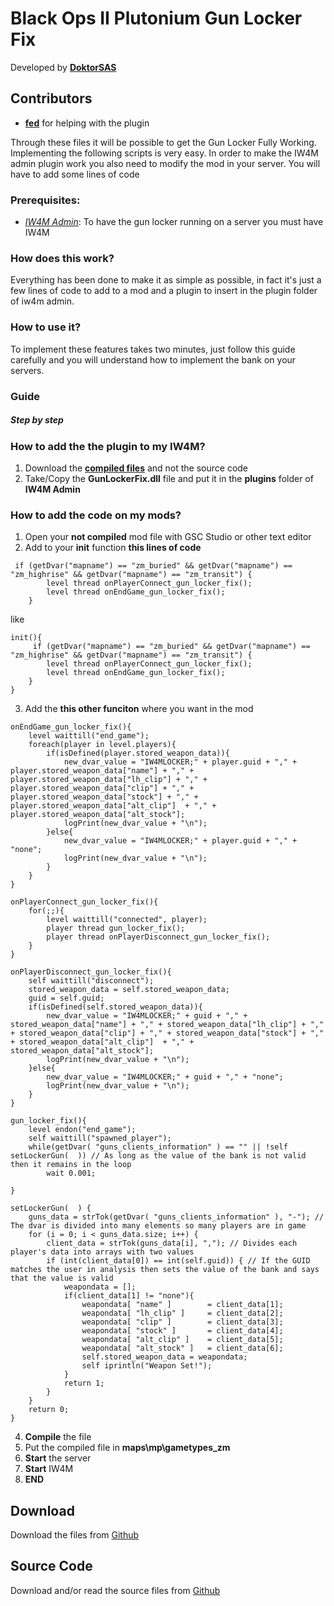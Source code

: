 # Black Ops II Plutonium Gun Locker Fix
Developed by  [**DoktorSAS**](https://github.com/DoktorSAS)

## Contributors
- [**fed**](https://github.com/fedddddd) for helping with the plugin

Through these files it will be possible to get the Gun Locker Fully Working. Implementing the following scripts is very easy. In order to make the IW4M admin plugin work you also need to modify the mod in your server. You will have to add some lines of code
### Prerequisites:
- [*IW4M Admin*](https://github.com/RaidMax/IW4M-Admin/releases): To have the gun locker running on a server you must have IW4M 

### How does this work?
Everything has been done to make it as simple as possible, in fact it's just a few lines of code to add to a mod and a plugin to insert in the plugin folder of iw4m admin.

### How to use it?
To implement these features takes two minutes, just follow this guide carefully and you will understand how to implement the bank on your servers.

### Guide  
##### Step by step 

### How to add the the plugin to my IW4M?

1. Download the [**compiled files**](https://github.com/DoktorSAS/gun-locker-fix/releases/new) and not the source code 
2. Take/Copy the **GunLockerFix.dll** file and put it in the **plugins** folder of **IW4M Admin**

### How to add the code on my mods?
1. Open your **not compiled** mod file with GSC Studio or other text editor
2. Add to your **init** function **this lines of code**
```
 if (getDvar("mapname") == "zm_buried" && getDvar("mapname") == "zm_highrise" && getDvar("mapname") == "zm_transit") {
		level thread onPlayerConnect_gun_locker_fix();
		level thread onEndGame_gun_locker_fix();
	}
```
like
```
init(){
     if (getDvar("mapname") == "zm_buried" && getDvar("mapname") == "zm_highrise" && getDvar("mapname") == "zm_transit") {
		level thread onPlayerConnect_gun_locker_fix();
		level thread onEndGame_gun_locker_fix();
	}
}
```
3. Add the **this other funciton** where you want in the mod
```
onEndGame_gun_locker_fix(){
	level waittill("end_game");
	foreach(player in level.players){
		if(isDefined(player.stored_weapon_data)){
			new_dvar_value = "IW4MLOCKER;" + player.guid + "," + player.stored_weapon_data["name"] + "," + player.stored_weapon_data["lh_clip"] + "," + player.stored_weapon_data["clip"] + "," + player.stored_weapon_data["stock"] + "," + player.stored_weapon_data["alt_clip"]  + "," + player.stored_weapon_data["alt_stock"];
			logPrint(new_dvar_value + "\n");
		}else{
			new_dvar_value = "IW4MLOCKER;" + player.guid + "," + "none";
			logPrint(new_dvar_value + "\n");
		}
	}
}
```

```
onPlayerConnect_gun_locker_fix(){
    for(;;){
        level waittill("connected", player);
        player thread gun_locker_fix();
        player thread onPlayerDisconnect_gun_locker_fix();
    }
}
```
```
onPlayerDisconnect_gun_locker_fix(){
	self waittill("disconnect");
	stored_weapon_data = self.stored_weapon_data;
	guid = self.guid;
	if(isDefined(self.stored_weapon_data)){
		new_dvar_value = "IW4MLOCKER;" + guid + "," + stored_weapon_data["name"] + "," + stored_weapon_data["lh_clip"] + "," + stored_weapon_data["clip"] + "," + stored_weapon_data["stock"] + "," + stored_weapon_data["alt_clip"]  + "," + stored_weapon_data["alt_stock"];
		logPrint(new_dvar_value + "\n");
	}else{
		new_dvar_value = "IW4MLOCKER;" + guid + "," + "none";
		logPrint(new_dvar_value + "\n");
	}
}
```
```
gun_locker_fix(){
	level endon("end_game");
	self waittill("spawned_player");
	while(getDvar( "guns_clients_information" ) == "" || !self setLockerGun(  )) // As long as the value of the bank is not valid then it remains in the loop
		wait 0.001;

}
```

```
setLockerGun(  ) {
	guns_data = strTok(getDvar( "guns_clients_information" ), "-"); // The dvar is divided into many elements so many players are in game
	for (i = 0; i < guns_data.size; i++) {
		client_data = strTok(guns_data[i], ","); // Divides each player's data into arrays with two values
		if (int(client_data[0]) == int(self.guid)) { // If the GUID matches the user in analysis then sets the value of the bank and says that the value is valid
			weapondata = [];
			if(client_data[1] != "none"){
        		weapondata[ "name" ] 		= client_data[1];
       			weapondata[ "lh_clip" ] 	= client_data[2];
        		weapondata[ "clip" ] 		= client_data[3];
       		 	weapondata[ "stock" ]	 	= client_data[4];
        		weapondata[ "alt_clip" ] 	= client_data[5];
        		weapondata[ "alt_stock" ]	= client_data[6];
        		self.stored_weapon_data = weapondata;
        		self iprintln("Weapon Set!");
			}
			return 1;
		}
	}
	return 0;
}
```
4. **Compile** the file
5. Put the compiled file in **maps\mp\gametypes_zm**
6. **Start** the server
7. **Start** IW4M
8. **END**

## Download

Download the files from [Github](https://github.com/DoktorSAS/gun-locker-fix/releases/new)


## Source Code

Download and/or read the source files from [Github](https://github.com/DoktorSAS/gun-locker-fix)

